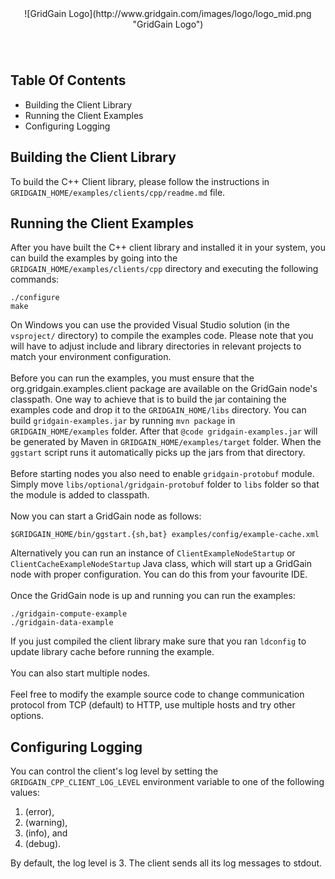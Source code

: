 <center>
![GridGain Logo](http://www.gridgain.com/images/logo/logo_mid.png "GridGain Logo")
</center>

<div style="height: 40px"></div>

## Table Of Contents
* Building the Client Library
* Running the Client Examples
* Configuring Logging

## Building the Client Library

To build the C++ Client library, please follow the instructions in `GRIDGAIN_HOME/examples/clients/cpp/readme.md` file.

## Running the Client Examples

After you have built the C++ client library and installed it in your system, you can build the examples by going into the `GRIDGAIN_HOME/examples/clients/cpp` directory and executing the following commands:

    ./configure
    make

On Windows you can use the provided Visual Studio solution (in the `vsproject/` directory) to compile the examples code. Please note that you will have to adjust include and library directories in relevant projects to match your environment configuration.
<br/><br/>
Before you can run the examples, you must ensure that the org.gridgain.examples.client package are available on the GridGain node's classpath. One way to achieve that is to build the jar containing the examples code and drop it to the `GRIDGAIN_HOME/libs` directory.
You can build `gridgain-examples.jar` by running `mvn package` in `GRIDGAIN_HOME/examples` folder. After that `@code gridgain-examples.jar` will be generated by Maven in `GRIDGAIN_HOME/examples/target` folder.
When the `ggstart` script runs it automatically picks up the jars from that directory.
<br/><br/>
Before starting nodes you also need to enable `gridgain-protobuf` module. Simply move `libs/optional/gridgain-protobuf` folder to `libs` folder so that the module is added to classpath.
<br/><br/>
Now you can start a GridGain node as follows:

    $GRIDGAIN_HOME/bin/ggstart.{sh,bat} examples/config/example-cache.xml

Alternatively you can run an instance of `ClientExampleNodeStartup` or `ClientCacheExampleNodeStartup` Java class, which will start up a GridGain node with proper configuration. You can do this from your favourite IDE.
<br/><br/>
Once the GridGain node is up and running you can run the examples:

    ./gridgain-compute-example
    ./gridgain-data-example

If you just compiled the client library make sure that you ran `ldconfig` to update library cache before running the example.
<br/><br/>
You can also start multiple nodes.
<br/><br/>
Feel free to modify the example source code to change communication protocol from TCP (default) to HTTP, use multiple hosts and try other options.

## Configuring Logging

You can control the client's log level by setting the `GRIDGAIN_CPP_CLIENT_LOG_LEVEL` environment variable to one of the following values:

1. (error),
2. (warning),
3. (info), and
4. (debug).

By default, the log level is 3. The client sends all its log messages to stdout.
